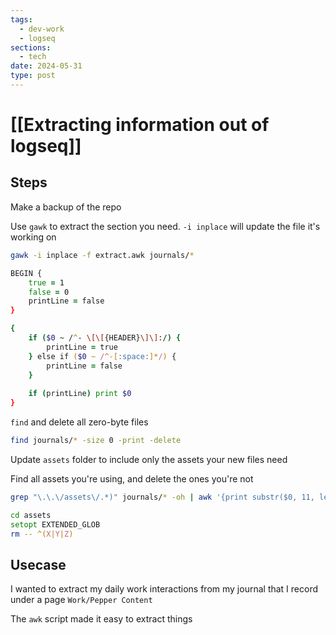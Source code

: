 ```yaml
---
tags:
  - dev-work
  - logseq
sections:
  - tech
date: 2024-05-31
type: post
---
```

# [[Extracting information out of logseq]]

## Steps

Make a backup of the repo

Use `gawk` to extract the section you need. `-i inplace` will update the file it's working on

```zsh
gawk -i inplace -f extract.awk journals/*
```

```zsh
BEGIN {
    true = 1
    false = 0
    printLine = false
}

{
    if ($0 ~ /^- \[\[{HEADER}\]\]:/) {
        printLine = true
    } else if ($0 ~ /^-[:space:]*/) {
        printLine = false
    }
 
    if (printLine) print $0
}
```

`find` and delete all zero-byte files

```zsh
find journals/* -size 0 -print -delete
```

Update `assets` folder to include only the assets your new files need

Find all assets you're using, and delete the ones you're not

```zsh
grep "\.\.\/assets\/.*)" journals/* -oh | awk '{print substr($0, 11, length($0)-11)}'
```

```zsh
cd assets
setopt EXTENDED_GLOB
rm -- ^(X|Y|Z)
```

## Usecase

I wanted to extract my daily work interactions from my journal that I record under a page `Work/Pepper Content`

The `awk` script made it easy to extract things